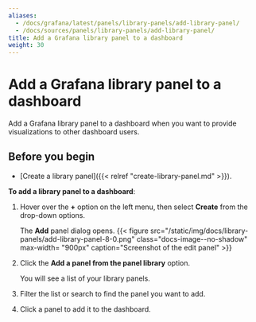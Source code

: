 ```yaml
---
aliases:
  - /docs/grafana/latest/panels/library-panels/add-library-panel/
  - /docs/sources/panels/library-panels/add-library-panel/
title: Add a Grafana library panel to a dashboard
weight: 30
---
```


# Add a Grafana library panel to a dashboard

Add a Grafana library panel to a dashboard when you want to provide visualizations to other dashboard users.

## Before you begin

- [Create a library panel]({{< relref "create-library-panel.md" >}}).

**To add a library panel to a dashboard**:

1. Hover over the **+** option on the left menu, then select **Create** from the drop-down options.

   The **Add** panel dialog opens.
   {{< figure src="/static/img/docs/library-panels/add-library-panel-8-0.png" class="docs-image--no-shadow" max-width= "900px" caption="Screenshot of the edit panel" >}}

1. Click the **Add a panel from the panel library** option.

   You will see a list of your library panels.

1. Filter the list or search to find the panel you want to add.
1. Click a panel to add it to the dashboard.
